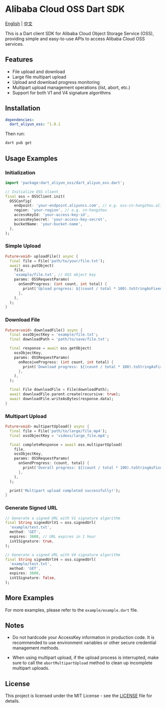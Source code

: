 # Alibaba Cloud OSS Dart SDK

[English](README.md) | [中文](README_zh.md)

This is a Dart client SDK for Alibaba Cloud Object Storage Service (OSS), providing simple and easy-to-use APIs to access Alibaba Cloud OSS services.

## Features

- File upload and download
- Large file multipart upload
- Upload and download progress monitoring
- Multipart upload management operations (list, abort, etc.)
- Support for both V1 and V4 signature algorithms

## Installation

```yaml
dependencies:
  dart_aliyun_oss: ^1.0.1
```

Then run:

```bash
dart pub get
```

## Usage Examples

### Initialization

```dart
import 'package:dart_aliyun_oss/dart_aliyun_oss.dart';

// Initialize OSS client
final oss = OSSClient.init(
  OSSConfig(
    endpoint: 'your-endpoint.aliyuncs.com', // e.g. oss-cn-hangzhou.aliyuncs.com
    region: 'your-region', // e.g. cn-hangzhou
    accessKeyId: 'your-access-key-id',
    accessKeySecret: 'your-access-key-secret',
    bucketName: 'your-bucket-name',
  ),
);
```

### Simple Upload

```dart
Future<void> uploadFile() async {
  final file = File('path/to/your/file.txt');
  await oss.putObject(
    file,
    'example/file.txt', // OSS object key
    params: OSSRequestParams(
      onSendProgress: (int count, int total) {
        print('Upload progress: ${(count / total * 100).toStringAsFixed(2)}%');
      },
    ),
  );
}
```

### Download File

```dart
Future<void> downloadFile() async {
  final ossObjectKey = 'example/file.txt';
  final downloadPath = 'path/to/save/file.txt';

  final response = await oss.getObject(
    ossObjectKey,
    params: OSSRequestParams(
      onReceiveProgress: (int count, int total) {
        print('Download progress: ${(count / total * 100).toStringAsFixed(2)}%');
      },
    ),
  );

  final File downloadFile = File(downloadPath);
  await downloadFile.parent.create(recursive: true);
  await downloadFile.writeAsBytes(response.data);
}
```

### Multipart Upload

```dart
Future<void> multipartUpload() async {
  final file = File('path/to/large/file.mp4');
  final ossObjectKey = 'videos/large_file.mp4';

  final completeResponse = await oss.multipartUpload(
    file,
    ossObjectKey,
    params: OSSRequestParams(
      onSendProgress: (count, total) {
        print('Overall progress: ${(count / total * 100).toStringAsFixed(2)}%');
      },
    ),
  );

  print('Multipart upload completed successfully!');
}
```

### Generate Signed URL

```dart
// Generate a signed URL with V1 signature algorithm
final String signedUrlV1 = oss.signedUrl(
  'example/test.txt',
  method: 'GET',
  expires: 3600, // URL expires in 1 hour
  isV1Signature: true,
);

// Generate a signed URL with V4 signature algorithm
final String signedUrlV4 = oss.signedUrl(
  'example/test.txt',
  method: 'GET',
  expires: 3600,
  isV1Signature: false,
);
```

## More Examples

For more examples, please refer to the `example/example.dart` file.

## Notes

- Do not hardcode your AccessKey information in production code. It is recommended to use environment variables or other secure credential management methods.

- When using multipart upload, if the upload process is interrupted, make sure to call the `abortMultipartUpload` method to clean up incomplete multipart uploads.

## License

This project is licensed under the MIT License - see the [LICENSE](LICENSE) file for details.
